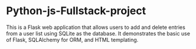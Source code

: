 # Python-js-Fullstack-project
This is a Flask web application that allows users to add and delete entries from a user list using SQLite as the database. It demonstrates the basic use of Flask, SQLAlchemy for ORM, and HTML templating.
